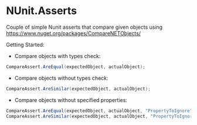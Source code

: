 NUnit.Asserts
==================
Couple of simple Nunit asserts that compare given objects using https://www.nuget.org/packages/CompareNETObjects/

Getting Started:

- Compare objects with types check:
```csharp
CompareAssert.AreEqual(expectedObject, actualObject);
```

- Compare objects without types check:
```csharp
CompareAssert.AreSimilar(expectedObject, actualObject);
```

- Compare objects without specified properties:
```csharp
CompareAssert.AreEqual(expectedObject, actualObject, "PropertyToIgnore", "OtherPropertyToIgnore");
CompareAssert.AreSimilar(expectedObject, actualObject, "PropertyToIgnore", "OtherPropertyToIgnore");
```
